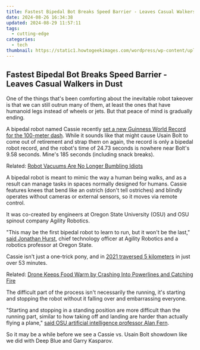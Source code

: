 ```yaml
---
title: Fastest Bipedal Bot Breaks Speed Barrier - Leaves Casual Walkers in Dust
date: 2024-08-26 16:34:38
updated: 2024-08-29 11:57:11
tags:
  - cutting-edge
categories:
  - tech
thumbnail: https://static1.howtogeekimages.com/wordpress/wp-content/uploads/2022/10/imageedit_1_8865959666.jpg
---
```


## Fastest Bipedal Bot Breaks Speed Barrier - Leaves Casual Walkers in Dust

One of the things that's been comforting about the inevitable robot takeover is that we can still outrun many of them, at least the ones that have humanoid legs instead of wheels or jets. But that peace of mind is gradually ending.

 A bipedal robot named Cassie recently [set a new Guinness World Record for the 100-meter dash](https://today.oregonstate.edu/news/bipedal-robot-developed-oregon-state-achieves-guinness-world-record-100-meters). While it sounds like that might cause Usain Bolt to come out of retirement and strap them on again, the record is only a bipedal robot record, and the robot's time of 24.73 seconds is nowhere near Bolt's 9.58 seconds. Mine's 185 seconds (including snack breaks).

Related: [Robot Vacuums Are No Longer Bumbling Idiots](https://youtube-lab.techidaily.com/ed-in-2024-bite-sized-urls-essential-tools-for-youtubers-to-streamline-sharing/) 

 A bipedal robot is meant to mimic the way a human being walks, and as a result can manage tasks in spaces normally designed for humans. Cassie features knees that bend like an ostrich (don't tell ostriches) and blindly operates without cameras or external sensors, so it moves via remote control.

 It was co-created by engineers at Oregon State University (OSU) and OSU spinout company Agility Robotics.

 "This may be the first bipedal robot to learn to run, but it won't be the last," [said Jonathan Hurst](https://today.oregonstate.edu/news/bipedal-robot-developed-oregon-state-achieves-guinness-world-record-100-meters), chief technology officer at Agility Robotics and a robotics professor at Oregon State.

 Cassie isn't just a one-trick pony, and in [2021 traversed 5 kilometers](https://www.reviewgeek.com/93410/good-news-you-can-still-outrun-our-bipedal-robot-overlords/) in just over 53 minutes.

Related: [Drone Keeps Food Warm by Crashing Into Powerlines and Catching Fire](https://facebook-video-share.techidaily.com/updated-2024-approved-elevate-your-video-popularity-essential-seo-techniques-for-success/) 

 The difficult part of the process isn't necessarily the running, it's starting and stopping the robot without it falling over and embarrassing everyone.

 "Starting and stopping in a standing position are more difficult than the running part, similar to how taking off and landing are harder than actually flying a plane," [said OSU artificial intelligence professor Alan Fern](https://today.oregonstate.edu/news/bipedal-robot-developed-oregon-state-achieves-guinness-world-record-100-meters).

 So it may be a while before we see a Cassie vs. Usain Bolt showdown like we did with Deep Blue and Garry Kasparov.

<ins class="adsbygoogle"
     style="display:block"
     data-ad-format="autorelaxed"
     data-ad-client="ca-pub-7571918770474297"
     data-ad-slot="1223367746"></ins>



<ins class="adsbygoogle"
     style="display:block"
     data-ad-client="ca-pub-7571918770474297"
     data-ad-slot="8358498916"
     data-ad-format="auto"
     data-full-width-responsive="true"></ins>
